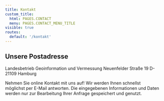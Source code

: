 ```yaml
---
title: Kontakt
custom_title:
  html: PAGES.CONTACT
  menu: PAGES.CONTACT_MENU_TITLE
visible: true
routes:
  default: '/kontakt'
---
```


## Unsere Postadresse

Landesbetrieb Geoinformation und Vermessung
Neuenfelder Straße 19
D-21109 Hamburg


Nehmen Sie online Kontakt mit uns auf! Wir werden Ihnen schnellst möglichst per E-Mail antworten. Die eingegebenen Informationen und Daten werden nur zur Bearbeitung Ihrer Anfrage gespeichert und genutzt.